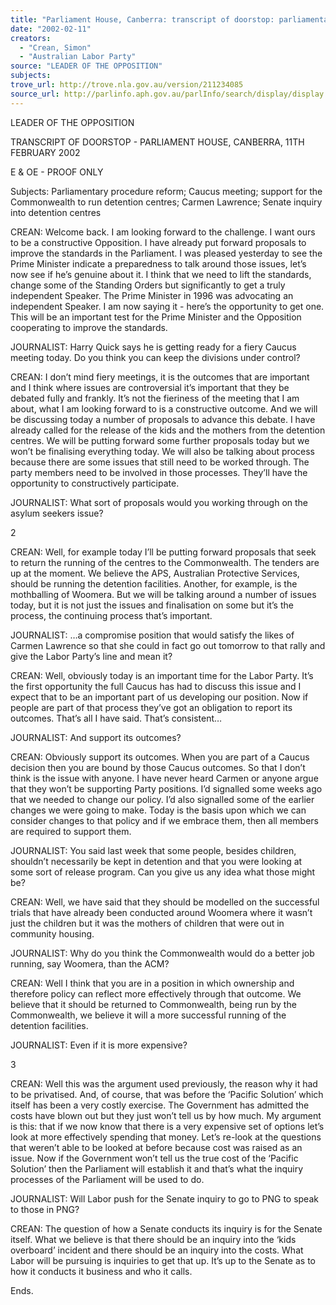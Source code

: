 ```yaml
---
title: "Parliament House, Canberra: transcript of doorstop: parliamentary procedure reform; Caucus meeting; support for the Commonwealth to run detention centres; Carmen Lawrence;\nSenate inquiry into detention centres."
date: "2002-02-11"
creators:
  - "Crean, Simon"
  - "Australian Labor Party"
source: "LEADER OF THE OPPOSITION"
subjects:
trove_url: http://trove.nla.gov.au/version/211234085
source_url: http://parlinfo.aph.gov.au/parlInfo/search/display/display.w3p;query=Id%3A%22media/pressrel/9YV56%22
---
```


 LEADER OF THE OPPOSITION

 TRANSCRIPT OF DOORSTOP - PARLIAMENT HOUSE, CANBERRA, 11TH FEBRUARY 2002

 E & OE - PROOF ONLY

 Subjects: Parliamentary procedure reform; Caucus meeting; support for the                  Commonwealth to run detention centres; Carmen Lawrence;                 Senate inquiry into detention centres

 CREAN: Welcome back.  I am looking forward to the challenge.  I want ours to be a constructive Opposition.  I have already put forward proposals to improve the standards in the Parliament.  I was pleased yesterday to see the Prime Minister indicate a preparedness to talk around those issues, let’s now see if he’s genuine about it.  I think that we need to lift the standards, change some of the Standing Orders but significantly to get a truly independent Speaker.  The Prime Minister in 1996 was advocating an independent Speaker.  I am now saying it - here’s the opportunity to get one. This will be an important test for the Prime Minister and the Opposition cooperating to improve the standards.

 JOURNALIST: Harry Quick says he is getting ready for a fiery Caucus meeting today.  Do you think you can keep the divisions under control?

 CREAN: I don’t mind fiery meetings, it is the outcomes that are important and I think where issues are controversial it’s important that they be debated fully and frankly.  It’s not the fieriness of the meeting that I am about, what I am looking forward to is a constructive outcome.  And we will be discussing today a number of proposals to advance this debate.  I have already called for the release of the kids and the mothers from the detention centres.  We will be putting forward some further proposals today but we won’t be finalising everything today.  We will also be talking about process because there are some issues that still need to be worked through.  The party members need to be involved in those processes.  They’ll have the opportunity to constructively participate.

 JOURNALIST: What sort of proposals would you working through on the asylum seekers issue?

 2

 CREAN: Well, for example today I’ll be putting forward proposals that seek to return the running of the centres to the Commonwealth.  The tenders are up at the moment.  We believe the APS, Australian Protective Services, should be running the detention facilities.  Another, for example, is the mothballing of Woomera.  But we will be talking around a number of issues today, but it is not just the issues and finalisation on some but it’s the process, the continuing process that’s important.

 JOURNALIST: …a compromise position that would satisfy the likes of Carmen Lawrence so that she could in fact go out tomorrow to that rally and give the Labor Party’s line and mean it?

 CREAN: Well, obviously today is an important time for the Labor Party.  It’s the first opportunity the full Caucus has had to discuss this issue and I expect that to be an important part of us developing our position.  Now if people are part of that process they’ve got an obligation to report its outcomes.  That’s all I have said.  That’s consistent…

 JOURNALIST: And support its outcomes?

 CREAN: Obviously support its outcomes.  When you are part of a Caucus decision then you are bound by those Caucus outcomes.  So that I don’t think is the issue with anyone.  I have never heard Carmen or anyone argue that they won’t be supporting Party positions.  I’d signalled some weeks ago that we needed to change our policy.  I’d also signalled some of the earlier changes we were going to make.  Today is the basis upon which we can consider changes to that policy and if we embrace them, then all members are required to support them.

 JOURNALIST: You said last week that some people, besides children, shouldn’t necessarily be kept in detention and that you were looking at some sort of release program.  Can you give us any idea what those might be?

 CREAN: Well, we have said that they should be modelled on the successful trials that have already been conducted around Woomera where it wasn’t just the children but it was the mothers of children that were out in community housing.

 JOURNALIST: Why do you think the Commonwealth would do a better job running, say Woomera, than the ACM?

 CREAN: Well I think that you are in a position in which ownership and therefore policy can reflect more effectively through that outcome.  We believe that it should be returned to Commonwealth, being run by the Commonwealth, we believe it will a more successful running of the detention facilities.

 JOURNALIST: Even if it is more expensive?

 3

 CREAN: Well this was the argument used previously, the reason why it had to be privatised.  And, of course, that was before the ‘Pacific Solution’ which itself has been a very costly exercise.  The Government has admitted the costs have blown out but they just won’t tell us by how much. My argument is this: that if we now know that there is a very expensive set of options let’s look at more effectively spending that money.  Let’s re-look at the questions that weren’t able to be looked at before because cost was raised as an issue.  Now if the Government won’t tell us the true cost of the ‘Pacific Solution’ then the Parliament will establish it and that’s what the inquiry processes of the Parliament will be used to do.

 JOURNALIST: Will Labor push for the Senate inquiry to go to PNG to speak to those in PNG?

 CREAN: The question of how a Senate conducts its inquiry is for the Senate itself.  What we believe is that there should be an inquiry into the ‘kids overboard’ incident and there should be an inquiry into the costs.  What Labor will be pursuing is inquiries to get that up.  It’s up to the Senate as to how it conducts it business and who it calls.

 Ends.

